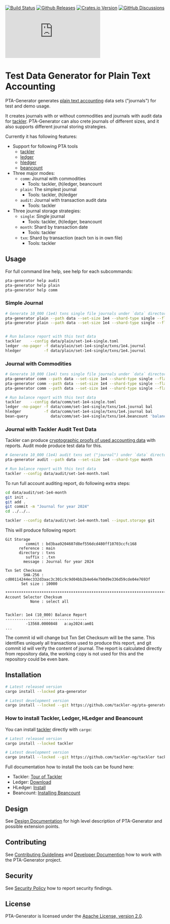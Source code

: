 [![Build Status](https://github.com/tackler-ng/pta-generator/actions/workflows/ci.yml/badge.svg)](https://github.com/tackler-ng/pta-generator/actions)
[![Github Releases](https://img.shields.io/github/v/release/tackler-ng/pta-generator?include_prereleases&color=%230868da)](https://github.com/tackler-ng/pta-generator/releases)
[![Crates.io Version](https://img.shields.io/crates/v/pta-generator)](https://crates.io/crates/pta-generator)
[![GitHub Discussions](https://img.shields.io/github/discussions/tackler-ng/pta-generator)](https://github.com/tackler-ng/pta-generator/discussions)
[![Matrix](https://img.shields.io/matrix/tackler%3Amatrix.org)](https://matrix.to/#/#tackler:matrix.org)

# Test Data Generator for Plain Text Accounting

PTA-Generator generates [plain text accounting](https://plaintextaccounting.org/) data sets 
("journals") for test and demo usage.

It creates journals with or without commodities and journals with audit data for [tackler](https://tackler.e257.fi/). 
PTA-Generator can also crete journals of different sizes, and it also supports different journal storing strategies.

Currently it has following features:

* Support for following PTA tools
    * [tackler](https://tackler.e257.fi/)
    * [ledger](https://ledger-cli.org/)
    * [hledger](https://hledger.org/)
    * [beancount](https://beancount.github.io/)
* Three major modes:
    * `comm`: Journal with commodities
        * Tools: tackler, (h)ledger, beancount
    * `plain`: The simplest journal
        * Tools: tackler, (h)ledger
    * `audit`: Journal with transaction audit data
        * Tools: tackler
* Three journal storage strategies:
    * `single`: Single journal
        * Tools: tackler, (h)ledger, beancount
    * `month`: Shard by transaction date
        * Tools: tackler
    * `txn`: Shard by transaction (each txn is in own file)
        * Tools: tackler


## Usage

For full command line help, see help for each subcommands:

````bash
pta-generator help audit
pta-generator help plain
pta-generator help comm
````

### Simple Journal

````bash
# Generate 10_000 (1e4) txns single file journals under `data` directory
pta-generator plain --path data --set-size 1e4 --shard-type single --flavor tackler
pta-generator plain --path data --set-size 1e4 --shard-type single --flavor ledger


# Run balance report with this test data
tackler    --config data/plain/set-1e4-single.toml
ledger -no-pager -f data/plain/set-1e4-single/txns/1e4.journal
hledger          -f data/plain/set-1e4-single/txns/1e4.journal
````

### Journal with Commodities

````bash
# Generate 10_000 (1e4) txns single file journals under `data` directory
pta-generator comm --path data --set-size 1e4 --shard-type single --flavor tackler
pta-generator comm --path data --set-size 1e4 --shard-type single --flavor ledger
pta-generator comm --path data --set-size 1e4 --shard-type single --flavor beancount

# Run balance report with this test data
tackler    --config data/comm/set-1e4-single.toml
ledger -no-pager -f data/comm/set-1e4-single/txns/1e4.journal bal
hledger          -f data/comm/set-1e4-single/txns/1e4.journal bal
bean-query          data/comm/set-1e4-single/txns/1e4.beancount 'balances from year = 2024'
````

### Journal with Tackler Audit Test Data 

Tackler can produce [cryptographic proofs of used accounting data](https://tackler.e257.fi/docs/auditing/) 
with reports. Audit mode produce test data for this. 

````bash
# Generate 10_000 (1e4) audit txns set ("journal") under `data` directory
pta-generator audit --path data --set-size 1e4 --shard-type month

# Run balance report with this test data
tackler --config data/audit/set-1e4-month.toml
````

To run full account auditing report, do following extra steps:

````bash
cd data/audit/set-1e4-month
git init .
git add .
git commit -m "Journal for year 2024"
cd ../../..

tackler --config data/audit/set-1e4-month.toml --input.storage git
````

This will produce following report:

````text
Git Storage
         commit : bd3baa9204607d8ef556dcd480ff10703ccfc168
      reference : main
      directory : txns
         suffix : .txn
        message : Journal for year 2024

Txn Set Checksum
        SHA-256 : cd00114244ec332d3aac3c301c9c9d04bb2b4e64e7b0d9e336d59cde04e7693f
       Set size : 10000

**********************************************************************************
Account Selector Checksum
           None : select all


Tackler: 1e4 (10_000) Balance Report
------------------------------------
         -13568.0000848   a:ay2024:am01
...
````

The commit id will change but Txn Set Checksum will be the same. This identifies uniquely all transactions used 
to produce this report, and git commit id will verify the content of journal. The report is calculated directly 
from repository data, the working copy is not used for this and the repository could be even bare.


## Installation

````bash
# Latest released version
cargo install --locked pta-generator

# Latest development version
cargo install --locked --git https://github.com/tackler-ng/pta-generator
````


### How to install Tackler, Ledger, HLedger and Beancount

You can install [tackler](https://tackler.e257.fi/) directly with `cargo`:

````bash
# Latest released version
cargo install --locked tackler

# Latest development version
cargo install --locked --git https://github.com/tackler-ng/tackler tackler
````

Full documentation how to install the tools can be found here:

* Tackler: [Tour of Tackler](https://tackler.e257.fi/docs/)
* Ledger: [Download](https://ledger-cli.org/download.html)
* HLedger: [Install](https://hledger.org/install.html)
* Beancount: [Installing Beancount](https://beancount.github.io/docs/installing_beancount.html)


## Design

See [Design Documentation](./docs/design.adoc) for high level description of PTA-Generator
and possible extension points.


## Contributing

See [Contributing Guidelines](./CONTRIBUTING.md) and [Developer Documention](./docs/readme.adoc)
how to work with the PTA-Generator project.


## Security

See [Security Policy](./SECURITY.md) how to report security findings.


## License

PTA-Generator is licensed under the [Apache License, version 2.0](./LICENSE).
